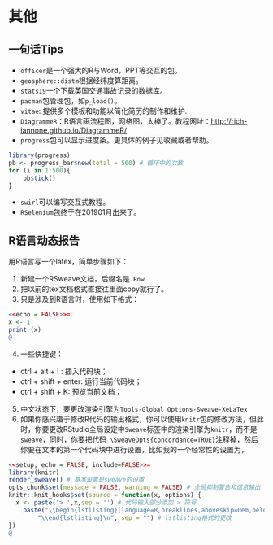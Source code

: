 
# 其他
## 一句话Tips
- `officer`是一个强大的R与Word，PPT等交互的包。
- `geosphere::distm`根据经纬度算距离。
- `stats19`一个下载英国交通事故记录的数据库。
- `pacman`包管理包，如`p_load()`。
- `vitae`: 提供多个模板和功能以简化简历的制作和维护.
- `DiagrammeR`：R语言画流程图，网络图，太棒了。教程网址：http://rich-iannone.github.io/DiagrammeR/
- `progress`包可以显示进度条。更具体的例子见收藏或者帮助。

```r
library(progress)
pb <- progress_bar$new(total = 500) # 循环中的次数
for (i in 1:500){
    pb$tick()
}
```

- `swirl`可以编写交互式教程。
- `RSelenium`包终于在201901月出来了。

## R语言动态报告
用R语言写一个latex，简单步骤如下：

1. 新建一个RSweave文档，后缀名是`.Rnw`
2. 把以前的tex文档格式直接往里面copy就行了。
3. 只是涉及到R语言时，使用如下格式：
```r
<<echo = FALSE>>=
x <- 1
print (x)
@
```
4. 一些快捷键：
- ctrl  + alt + I : 插入代码块；
- ctrl + shift + enter: 运行当前代码块；
- ctrl + shift + K: 预览当前文档；
5. 中文状态下，要更改渲染引擎为`Tools-Global Options-Sweave-XeLaTex`
6. 如果你感兴趣于修改R代码的输出格式，你可以使用`knitr`包的修改方法，但此时，你要更改RStudio全局设定中`Sweave`标签中的渲染引擎为`knitr`，而不是`sweave`，同时，你要把代码` \SweaveOpts{concordance=TRUE}`注释掉，然后你要在文本的第一个代码块中进行设置，比如我的一个经常性的设置为，
```r
<<setup, echo = FALSE, include=FALSE>>=
library(knitr)
render_sweave() # 基准设置是sweave的设置
opts_chunk$set(message = FALSE, warning = FALSE) # 全局抑制警告和信息输出
knitr::knit_hooks$set(source = function(x, options) {
  x <- paste('> ',x,sep = '') # 代码输入部分添加 > 符号
    paste("\\begin{lstlisting}[language=R,breaklines,aboveskip=0em,belowskip =0em,commentstyle=\\color{gray},basicstyle = {\\ttfamily\\color{RoyalBlue}},keywordstyle = \\color{RoyalBlue},stepnumber=2]\n", x,
        "\\end{lstlisting}\n", sep = "") # lstlisting格式的更改
})
@
```
